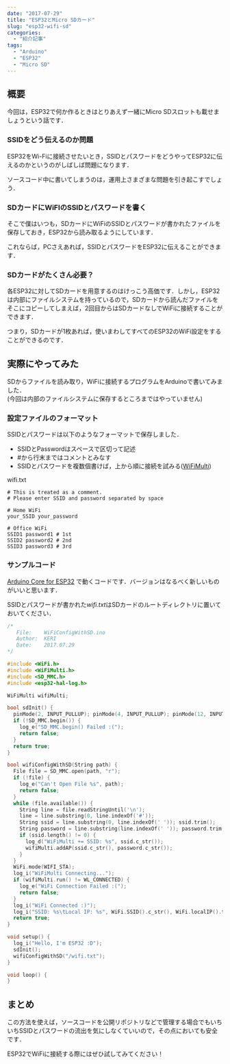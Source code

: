 ```yaml
---
date: "2017-07-29"
title: "ESP32とMicro SDカード"
slug: "esp32-wifi-sd"
categories:
  - "紹介記事"
tags:
  - "Arduino"
  - "ESP32"
  - "Micro SD"
---
```


## 概要

今回は，ESP32で何か作るときはとりあえず一緒にMicro SDスロットも載せましょうという話です．

<!--more-->

### SSIDをどう伝えるのか問題

ESP32をWi-Fiに接続させたいとき，SSIDとパスワードをどうやってESP32に伝えるのかというのがしばしば問題になります．

ソースコード中に書いてしまうのは，運用上さまざまな問題を引き起こすでしょう．

### SDカードにWiFIのSSIDとパスワードを書く

そこで僕はいつも，SDカードにWiFiのSSIDとパスワードが書かれたファイルを保存しておき，ESP32から読み取るようにしています．

これならば，PCさえあれば，SSIDとパスワードをESP32に伝えることができます．

### SDカードがたくさん必要？

各ESP32に対してSDカードを用意するのはけっこう高価です．しかし，ESP32は内部にファイルシステムを持っているので，SDカードから読んだファイルをそこにコピーしてしまえば，2回目からはSDカードなしでWiFiに接続することができます．

つまり，SDカードが1枚あれば，使いまわしてすべてのESP32のWiFi設定をすることができるのです．

## 実際にやってみた

SDからファイルを読み取り，WiFiに接続するプログラムをArduinoで書いてみました．  
(今回は内部のファイルシステムに保存するところまではやっていません)

### 設定ファイルのフォーマット

SSIDとパスワードは以下のようなフォーマットで保存しました．

  * SSIDとPasswordはスペースで区切って記述
  * #から行末まではコメントとみなす
  * SSIDとパスワードを複数個書けば，上から順に接続を試みる([WiFiMulti](https://github.com/espressif/arduino-esp32/blob/master/libraries/WiFi/examples/WiFiMulti/WiFiMulti.ino))

wifi.txt

~~~kconfig
# This is treated as a comment.
# Please enter SSID and password separated by space

# Home WiFi
your_SSID your_password

# Office WiFi
SSID1 password1 # 1st
SSID2 password2 # 2nd
SSID3 password3 # 3rd
~~~

### サンプルコード

[Arduino Core for ESP32](https://github.com/espressif/arduino-esp32) で動くコードです．バージョンはなるべく新しいものがいいと思います．

SSIDとパスワードが書かれた*wifi.txt*はSDカードのルートディレクトリに置いておいてください．

~~~cpp
/*
   File:    WiFiConfigWithSD.ino
   Author:  KERI
   Date:    2017.07.29
*/

#include <WiFi.h>
#include <WiFiMulti.h>
#include <SD_MMC.h>
#include <esp32-hal-log.h>

WiFiMulti wifiMulti;

bool sdInit() {
  pinMode(2, INPUT_PULLUP); pinMode(4, INPUT_PULLUP); pinMode(12, INPUT_PULLUP); pinMode(13, INPUT_PULLUP);
  if (!SD_MMC.begin()) {
    log_e("SD_MMC.begin() Failed :(");
    return false;
  }
  return true;
}

bool wifiConfigWithSD(String path) {
  File file = SD_MMC.open(path, "r");
  if (!file) {
    log_e("Can't Open File %s", path);
    return false;
  }
  while (file.available()) {
    String line = file.readStringUntil('\n');
    line = line.substring(0, line.indexOf('#'));
    String ssid = line.substring(0, line.indexOf(' ')); ssid.trim();
    String password = line.substring(line.indexOf(' ')); password.trim();
    if (ssid.length() != 0) {
      log_d("WiFiMulti += SSID: %s", ssid.c_str());
      wifiMulti.addAP(ssid.c_str(), password.c_str());
    }
  }
  WiFi.mode(WIFI_STA);
  log_i("WiFiMulti Connecting...");
  if (wifiMulti.run() != WL_CONNECTED) {
    log_e("WiFi Connection Failed :(");
    return false;
  }
  log_i("WiFi Connected :)");
  log_i("SSID: %s\tLocal IP: %s", WiFi.SSID().c_str(), WiFi.localIP().toString().c_str());
  return true;
}

void setup() {
  log_i("Hello, I'm ESP32 :D");
  sdInit();
  wifiConfigWithSD("/wifi.txt");
}

void loop() {
}
~~~

## まとめ


この方法を使えば，ソースコードを公開リポジトリなどで管理する場合でもいちいちSSIDとパスワードの流出を気にしなくていいので，その点においても安全です．

ESP32でWiFiに接続する際にはぜひ試してみてください！
